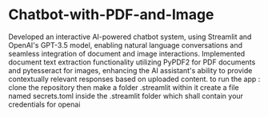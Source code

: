 # Chatbot-with-PDF-and-Image
Developed an interactive AI-powered chatbot system, using Streamlit and OpenAI's GPT-3.5 model, enabling natural language
conversations and seamless integration of document and image interactions.
Implemented document text extraction functionality utilizing PyPDF2 for PDF documents and pytesseract for images, enhancing the AI
assistant's ability to provide contextually relevant responses based on uploaded content.
to run the app :
clone the repository then make a folder .streamlit within it 
create a file named secrets.toml inside the .streamlit folder which shall contain your credentials for openai
